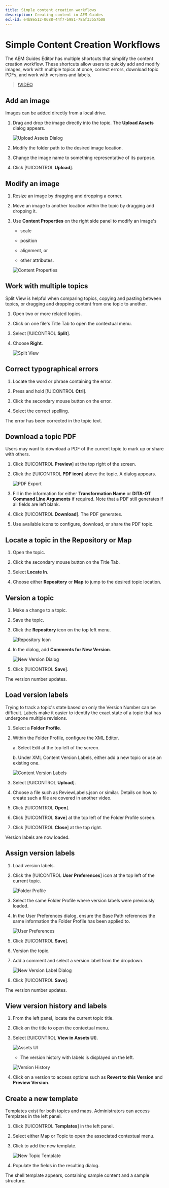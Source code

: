 ```yaml
---
title: Simple content creation workflows
description: Creating content in AEM Guides
exl-id: e4b8e512-0688-44f7-b981-78af33b57b08
---
```

# Simple Content Creation Workflows

The AEM Guides Editor has multiple shortcuts that simplify the content creation workflow. These shortcuts allow users to quickly add and modify images, work with multiple topics at once, correct errors, download topic PDFs, and work with versions and labels.

>[!VIDEO](https://video.tv.adobe.com/v/342770?quality=12&learn=on)

## Add an image

Images can be added directly from a local drive. 

1. Drag and drop the image directly into the topic. The **Upload Assets** dialog appears. 

    ![Upload Assets Dialog](images/lesson-15/upload-assets-dialog.png)

1. Modify the folder path to the desired image location.

1. Change the image name to something representative of its purpose.

1. Click [!UICONTROL **Upload**].

## Modify an image

1. Resize an image by dragging and dropping a corner.

1. Move an image to another location within the topic by dragging and dropping it.

1. Use **Content Properties** on the right side panel to modify an image's

    - scale

    - position

    - alignment, or

    - other attributes.

    ![Content Properties](images/lesson-15/content-properties.png) 

## Work with multiple topics

Split View is helpful when comparing topics, copying and pasting between topics, or dragging and dropping content from one topic to another.

1. Open two or more related topics.

1. Click on one file's Title Tab to open the contextual menu.

1. Select [!UICONTROL **Split**].

1. Choose **Right**.

    ![Split View](images/lesson-15/split-view.png)

## Correct typographical errors

1. Locate the word or phrase containing the error.

1. Press and hold [!UICONTROL **Ctrl**].

1. Click the secondary mouse button on the error.

1. Select the correct spelling.

The error has been corrected in the topic text.

## Download a topic PDF

Users may want to download a PDF of the current topic to mark up or share with others.

1. Click [!UICONTROL **Preview**] at the top right of the screen.

1. Click the [!UICONTROL **PDF icon**] above the topic. A dialog appears.

    ![PDF Export](images/lesson-15/pdf-export.png)

1. Fill in the information for either **Transformation Name** or **DITA-OT Command Line Arguments** if required. Note that a PDF still generates if all fields are left blank.

1. Click [!UICONTROL **Download**]. The PDF generates.

1. Use available icons to configure, download, or share the PDF topic.

## Locate a topic in the Repository or Map

1. Open the topic.

1. Click the secondary mouse button on the Title Tab.

1. Select **Locate In**.

1. Choose either **Repository** or **Map** to jump to the desired topic location.

## Version a topic

1. Make a change to a topic.

1. Save the topic.

1. Click the **Repository** icon on the top left menu.

    ![Repository Icon](images/lesson-15/repository-icon.png)

1. In the dialog, add **Comments for New Version**.

    ![New Version Dialog](images/lesson-15/version-dialog.png)

1. Click [!UICONTROL **Save**].

The version number updates.

## Load version labels

Trying to track a topic's state based on only the Version Number can be difficult. Labels make it easier to identify the exact state of a topic that has undergone multiple revisions.

1. Select a **Folder Profile**.

1. Within the Folder Profile, configure the XML Editor.

    a. Select Edit at the top left of the screen.

    b. Under XML Content Version Labels, either add a new topic or use an existing one.

    ![Content Version Labels](images/lesson-15/version-labels.png)

1. Select [!UICONTROL **Upload**].

1. Choose a file such as ReviewLabels.json or similar. Details on how to create such a file are covered in another video.

1. Click [!UICONTROL **Open**].

1. Click [!UICONTROL **Save**] at the top left of the Folder Profile screen.

1. Click [!UICONTROL **Close**] at the top right.

Version labels are now loaded.

## Assign version labels

1. Load version labels.

1. Click the [!UICONTROL **User Preferences**] icon at the top left of the current topic.

    ![Folder Profile](images/lesson-15/folder-profile-icon.png)

1. Select the same Folder Profile where version labels were previously loaded.

1. In the User Preferences dialog, ensure the Base Path references the same information the Folder Profile has been applied to.

    ![User Preferences](images/lesson-15/user-preferences.png)

1. Click [!UICONTROL **Save**].

1. Version the topic. 

1. Add a comment and select a version label from the dropdown.

    ![New Version Label Dialog](images/lesson-15/labels-dialog.png)

1. Click [!UICONTROL **Save**].

The version number updates.

## View version history and labels

1. From the left panel, locate the current topic title.

1. Click on the title to open the contextual menu.

1. Select [!UICONTROL **View in Assets UI**].

    ![Assets UI](images/lesson-15/view-assets-ui.png)

    - The version history with labels is displayed on the left.

    ![Version History](images/lesson-15/version-history.png)

1. Click on a version to access options such as **Revert to this Version** and **Preview Version**.

## Create a new template

Templates exist for both topics and maps. Administrators can access Templates in the left panel.

1. Click [!UICONTROL **Templates**] in the left panel.

1. Select either Map or Topic to open the associated contextual menu.

1. Click to add the new template.

    ![New Topic Template](images/lesson-15/version-history.png)

1. Populate the fields in the resulting dialog.

The shell template appears, containing sample content and a sample structure.
